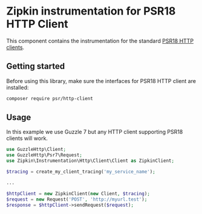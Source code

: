 # Zipkin instrumentation for PSR18 HTTP Client

This component contains the instrumentation for the standard [PSR18 HTTP clients](https://www.php-fig.org/psr/psr-18/).

## Getting started

Before using this library, make sure the interfaces for PSR18 HTTP client are installed:

```bash
composer require psr/http-client
```

## Usage

In this example we use Guzzle 7 but any HTTP client supporting PSR18 clients will work.

```php
use GuzzleHttp\Client;
use GuzzleHttp\Psr7\Request;
use Zipkin\Instrumentation\Http\Client\Client as ZipkinClient;

$tracing = create_my_client_tracing('my_service_name');

...

$httpClient = new ZipkinClient(new Client, $tracing);
$request = new Request('POST', 'http://myurl.test');
$response = $httpClient->sendRequest($request);
```
